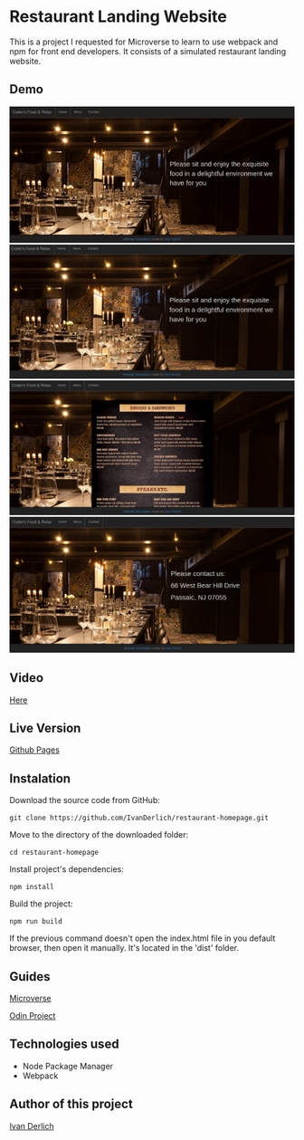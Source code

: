 # Restaurant Landing Website

This is a project I requested for Microverse to learn to use webpack and npm for front end developers.
It consists of a simulated restaurant landing website.

## Demo

![](docs/usage.gif)
![](docs/1.png)
![](docs/2.png)
![](docs/3.png)

## Video

[Here](https://www.youtube.com/watch?v=Fy6IHJ96z7k)

## Live Version

[Github Pages](https://ivanderlich.github.io/restaurant-homepage)

## Instalation

Download the source code from GitHub:

    git clone https://github.com/IvanDerlich/restaurant-homepage.git  

Move to the directory of the downloaded folder:

    cd restaurant-homepage

Install project's dependencies:

    npm install

Build the project:

    npm run build

If the previous command doesn't open the index.html file in you default browser, then open it manually. It's located in the 'dist' folder.


## Guides

[Microverse](https://microverse.pathwright.com/library/fast-track-curriculum/69047/path/step/59622983/)

[Odin Project](https://www.theodinproject.com/courses/javascript/lessons/restaurant-page)

## Technologies used

- Node Package Manager
- Webpack

## Author of this project

[Ivan Derlich](https://github.com/IvanDerlich/)
